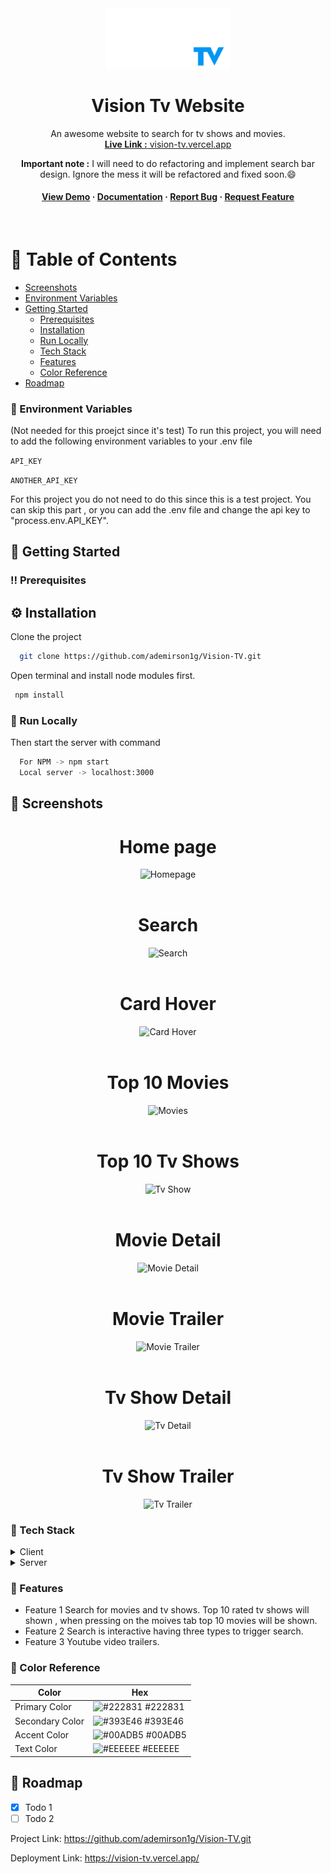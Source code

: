 <div align="center">

  <img src="https://github.com/ademirson1g/Vision-TV/blob/main/src/assets/images/logo.gif" alt="logo" width="200" height="auto" />
  <h1>Vision Tv Website</h1>
  
  <p>
    An awesome website to search for tv shows and movies.
    <br/>
    <a href="https://vision-tv.vercel.app/"> <b> Live Link :</b> vision-tv.vercel.app </a>
    <p><b>Important note :</b> I will need to do refactoring and implement search bar design. Ignore the mess it will be refactored and fixed soon.😄</p>
  </p>
  
<h4>
    <a href="https://vision-tv.vercel.app/">View Demo</a>
  <span> · </span>
    <a href="https://github.com/ademirson1g/Vision-TV/blob/main/README.md">Documentation</a>
  <span> · </span>
    <a href="https://github.com/ademirson1g/Vision-TV/issues">Report Bug</a>
  <span> · </span>
    <a href="https://github.com/ademirson1g/Vision-TV/issues">Request Feature</a>
  </h4>
</div>

<br />

<!-- Table of Contents -->
# :notebook_with_decorative_cover: Table of Contents

- [Screenshots](#star2-screenshots)
- [Environment Variables](#key-environment-variables)
 - [Getting Started](#toolbox-getting-started)
    * [Prerequisites](#bangbang-prerequisites)
    * [Installation](#gear-installation)
    * [Run Locally](#running-run-locally)
    * [Tech Stack](#space_invader-tech-stack)
    * [Features](#dart-features)
    * [Color Reference](#art-color-reference)
- [Roadmap](#compass-roadmap)

<!-- Env Variables -->
### :key: Environment Variables

(Not needed for this proejct since it's test)
To run this project, you will need to add the following environment variables to your .env file

`API_KEY`

`ANOTHER_API_KEY`

For this project you do not need to do this since this is a test project. You can skip this part , or you can add the .env file and change the api key to "process.env.API_KEY".

<!-- Getting Started -->
## 	:toolbox: Getting Started

<!-- Prerequisites -->
### :bangbang: Prerequisites

<!-- Installation -->
## :gear: Installation

Clone the project

```bash
  git clone https://github.com/ademirson1g/Vision-TV.git
```

Open terminal and install node modules first.
```bash
 npm install
```

<!-- Run Locally -->
### :running: Run Locally

Then start the server with command

```bash
  For NPM -> npm start
  Local server -> localhost:3000 
```

<!-- About the Project -->
## :star2: Screenshots

<div align="center"> 
  <h1> Home page</h1>
  <img src="https://user-images.githubusercontent.com/80320950/205925679-bea67dc7-1071-4244-b364-2308e86bbbbf.png" alt="Homepage" />
  <br/>
  <br/>
  
  <h1> Search</h1>
  <img src="https://user-images.githubusercontent.com/80320950/205926771-701d4854-0683-4e19-a2c7-3ad03fd5c9ad.png" alt="Search" />
  <br/>
  <br/>
  
  <h1> Card Hover</h1>
  <img src="https://user-images.githubusercontent.com/80320950/205925901-7f092eea-30b6-4f57-9944-d9fa2d445cd9.png" alt="Card Hover" />
  <br/>
  <br/>
  
  <h1>Top 10 Movies</h1>
  <img src="https://user-images.githubusercontent.com/80320950/205926904-4b39c2c8-a9e3-472e-bd27-db202672767e.png" alt="Movies" />
  <br/>
  <br/>
  
  <h1>Top 10 Tv Shows</h1>
  <img src="https://user-images.githubusercontent.com/80320950/205926974-321b45cd-715c-4cb1-b8b3-f46f3f871313.png" alt="Tv Show" />
  <br/>
  <br/>
  
  <h1>Movie Detail</h1>
  <img src="https://user-images.githubusercontent.com/80320950/205927042-2c0e806d-1ab6-4d12-af75-ec8b76e02f50.png" alt="Movie Detail" />
  <br/>
  <br/>
  
  <h1>Movie Trailer</h1>
  <img src="https://user-images.githubusercontent.com/80320950/205927647-5aad099f-398f-4437-98c9-44cffb80143a.png" alt="Movie Trailer" />
  <br/>
  <br/>
  
  <h1>Tv Show Detail</h1>
  <img src="https://user-images.githubusercontent.com/80320950/205927894-463a05b6-06cf-4acb-9a72-bcbb2e82c710.png" alt="Tv Detail" />
  <br/>
  <br/>
  
  <h1>Tv Show Trailer</h1>
  <img src="https://user-images.githubusercontent.com/80320950/205928144-9947dfb1-0f39-4944-b1d4-d0470ae334e1.png" alt="Tv Trailer" />
</div>

<!-- TechStack -->
### :space_invader: Tech Stack

<details>
  <summary>Client</summary>
  <ul>
    <li><a href="https://www.typescriptlang.org/">Typescript</a></li>
    <li><a href="https://reactjs.org/">React.js</a></li>
    <li><a href="https://www.selenium.dev/">Selenium Java</a></li>
  </ul>
</details>

<details>
  <summary>Server</summary>
  <ul>
    <li><a href="https://www.typescriptlang.org/">Typescript</a></li>
    <li><a href="https://reactjs.org/">React.js</a></li>
    <li><a href="https:https://vercel.com/">Vercel</a></li>
  </ul>
</details>

<!-- Features -->
### :dart: Features

- Feature 1
    Search for movies and tv shows. Top 10 rated tv shows will shown , when pressing on the moives tab top 10 movies will be shown.
- Feature 2
    Search is interactive having three types to trigger search.
- Feature 3
    Youtube video trailers.

<!-- Color Reference -->
### :art: Color Reference

| Color             | Hex                                                                |
| ----------------- | ------------------------------------------------------------------ |
| Primary Color | ![#222831](https://via.placeholder.com/10/222831?text=+) #222831 |
| Secondary Color | ![#393E46](https://via.placeholder.com/10/393E46?text=+) #393E46 |
| Accent Color | ![#00ADB5](https://via.placeholder.com/10/00ADB5?text=+) #00ADB5 |
| Text Color | ![#EEEEEE](https://via.placeholder.com/10/EEEEEE?text=+) #EEEEEE |


<!-- Roadmap -->
## :compass: Roadmap

* [x] Todo 1
* [ ] Todo 2

Project Link: https://github.com/ademirson1g/Vision-TV.git

Deployment Link: https://vision-tv.vercel.app/
